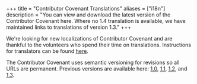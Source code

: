 +++
title = "Contributor Covenant Translations"
aliases = ["i18n"]
description = "You can view and download the latest version of the Contributor Covenant here. Where no 1.4 translation is available, we have maintained links to translations of version 1.3."
+++

We're looking for new localizations of Contributor Covenant and are thankful to the volunteers who spend their time on translations.
Instructions for translators can be found [here](https://github.com/ContributorCovenant/contributor_covenant#translating).

The Contributor Covenant uses semantic versioning for revisions so all URLs are permanent.
Previous versions are available here: [1.0](/version/1/0/0/code-of-conduct/), [1.1](/version/1/1/0/code-of-conduct/), [1.2](/version/1/2/0/code-of-conduct/), and [1.3](/version/1/3/0/code-of-conduct/).
